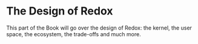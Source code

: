 # The Design of Redox

This part of the Book will go over the design of Redox: the kernel, the user space, the ecosystem, the trade-offs and much more.
